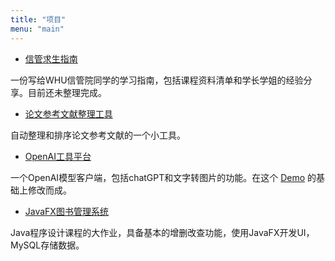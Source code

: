 ```yaml
---
title: "项目"
menu: "main"
---
```


- [信管求生指南](https://wzkmaster.github.io/WHU-SIM-Life-Saver)

一份写给WHU信管院同学的学习指南，包括课程资料清单和学长学姐的经验分享。目前还未整理完成。

- [论文参考文献整理工具](https://github.com/wzkMaster/thesis-reference-tool)

自动整理和排序论文参考文献的一个小工具。

- [OpenAI工具平台](https://github.com/wzkMaster/OpenAPI-Tools-Website)

一个OpenAI模型客户端，包括chatGPT和文字转图片的功能。在这个 [Demo](https://github.com/ddiu8081/chatgpt-demo) 的基础上修改而成。

- [JavaFX图书管理系统](https://github.com/wzkMaster/JavaFX-Bookstore)

Java程序设计课程的大作业，具备基本的增删改查功能，使用JavaFX开发UI，MySQL存储数据。



